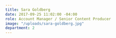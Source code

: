 ```yaml
---
title: Sara Goldberg
date: 2017-09-25 11:02:00 -04:00
role: Account Manager / Senior Content Producer
image: "/uploads/sara-goldberg.jpg"
department: 2
---
```

